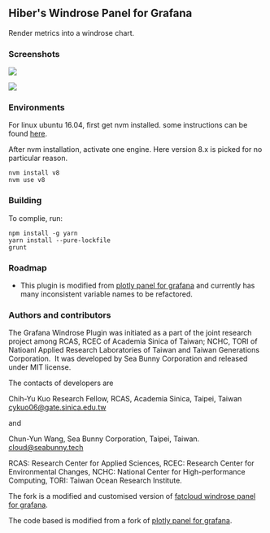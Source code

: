 ## Hiber's Windrose Panel for Grafana

Render metrics into a windrose chart.

### Screenshots

![](https://i.imgur.com/ADjvKwA.png)

![](https://i.imgur.com/HXLgwLB.png)

### Environments

For linux ubuntu 16.04, first get nvm installed. some instructions can be found [here](https://www.digitalocean.com/community/tutorials/how-to-install-node-js-on-ubuntu-16-04).

After nvm installation, activate one engine. Here version 8.x is picked for no particular reason.

```
nvm install v8
nvm use v8
```

### Building

To complie, run:

```
npm install -g yarn
yarn install --pure-lockfile
grunt
```

### Roadmap

* This plugin is modified from [plotly panel for grafana](https://github.com/NatelEnergy/grafana-plotly-panel) and currently has many inconsistent variable names to be refactored.

### Authors and contributors

The Grafana Windrose Plugin was initiated as a part of the joint research project among RCAS, RCEC of Academia Sinica of Taiwan; NCHC, TORI of Natioanl Applied Research Laboratories of Taiwan and Taiwan Generations Corporation.  It was developed by Sea Bunny Corporation and released under MIT license.

The contacts of developers are

Chih-Yu Kuo
Research Fellow,
RCAS, Academia Sinica,
Taipei, Taiwan
cykuo06@gate.sinica.edu.tw

and

Chun-Yun Wang,
Sea Bunny Corporation,
Taipei, Taiwan.
cloud@seabunny.tech

RCAS: Research Center for Applied Sciences, RCEC: Research Center for Environmental Changes, NCHC: National Center for High-performance Computing, TORI: Taiwan Ocean Research Institute.

The fork is a modified and customised version of [fatcloud windrose panel for grafana](https://github.com/fatcloud/windrose-panel).

The code based is modified from a fork of [plotly panel for grafana](https://github.com/NatelEnergy/grafana-plotly-panel).
